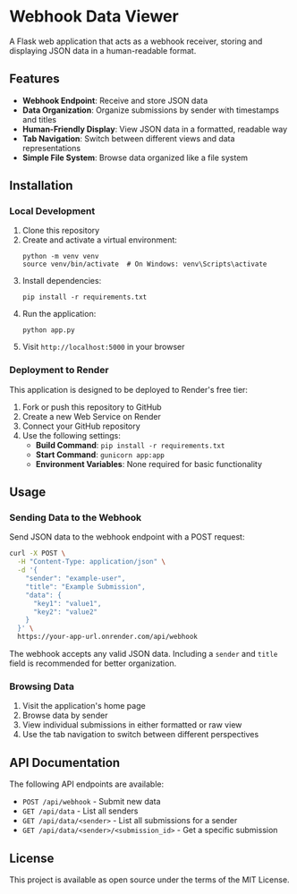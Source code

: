 # Webhook Data Viewer

A Flask web application that acts as a webhook receiver, storing and displaying JSON data in a human-readable format.

## Features

- **Webhook Endpoint**: Receive and store JSON data
- **Data Organization**: Organize submissions by sender with timestamps and titles
- **Human-Friendly Display**: View JSON data in a formatted, readable way
- **Tab Navigation**: Switch between different views and data representations
- **Simple File System**: Browse data organized like a file system

## Installation

### Local Development

1. Clone this repository
2. Create and activate a virtual environment:
   ```
   python -m venv venv
   source venv/bin/activate  # On Windows: venv\Scripts\activate
   ```
3. Install dependencies:
   ```
   pip install -r requirements.txt
   ```
4. Run the application:
   ```
   python app.py
   ```
5. Visit `http://localhost:5000` in your browser

### Deployment to Render

This application is designed to be deployed to Render's free tier:

1. Fork or push this repository to GitHub
2. Create a new Web Service on Render
3. Connect your GitHub repository
4. Use the following settings:
   - **Build Command**: `pip install -r requirements.txt`
   - **Start Command**: `gunicorn app:app`
   - **Environment Variables**: None required for basic functionality

## Usage

### Sending Data to the Webhook

Send JSON data to the webhook endpoint with a POST request:

```bash
curl -X POST \
  -H "Content-Type: application/json" \
  -d '{
    "sender": "example-user",
    "title": "Example Submission",
    "data": {
      "key1": "value1",
      "key2": "value2"
    }
  }' \
  https://your-app-url.onrender.com/api/webhook
```

The webhook accepts any valid JSON data. Including a `sender` and `title` field is recommended for better organization.

### Browsing Data

1. Visit the application's home page
2. Browse data by sender
3. View individual submissions in either formatted or raw view
4. Use the tab navigation to switch between different perspectives

## API Documentation

The following API endpoints are available:

- `POST /api/webhook` - Submit new data
- `GET /api/data` - List all senders
- `GET /api/data/<sender>` - List all submissions for a sender
- `GET /api/data/<sender>/<submission_id>` - Get a specific submission

## License

This project is available as open source under the terms of the MIT License.
